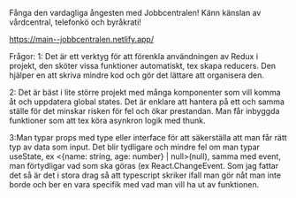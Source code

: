 Fånga den vardagliga ångesten med Jobbcentralen! Känn känslan av vårdcentral, telefonkö och byråkrati!

https://main--jobbcentralen.netlify.app/

Frågor:
1: Det är ett verktyg för att förenkla användningen av Redux i projekt, den sköter vissa funktioner automatiskt, tex skapa reducers. Den hjälper en att skriva mindre kod och gör det lättare att organisera den.

2: Det är bäst i lite större projekt med många komponenter som vill komma åt och uppdatera global states. Det är enklare att hantera på ett och samma ställe för det minskar risken för fel och ökar prestandan. Man får inbyggda funktioner som att tex köra asynkron logik med thunk.

3:Man typar props med type eller interface för att säkerställa att man får rätt typ av data som input. Det blir tydligare och mindre fel om man typar useState, ex <{name: string, age: number} | null>(null), samma med event, man förtydligar vad som ska göras (ex React.ChangeEvent<HTMLInputElement>. Som jag fattar det så är det i stora drag så att typescript skriker ifall man gör nåt man inte borde och ber en vara specifik med vad man vill ha ut av funktionen.
